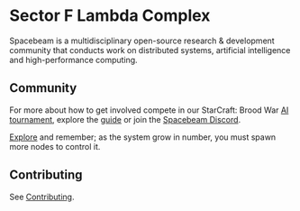 # Sector F Lambda Complex

Spacebeam is a multidisciplinary open-source research & development community that conducts work on distributed systems, artificial intelligence and high-performance computing.

## Community
For more about how to get involved compete in our StarCraft: Brood War [AI tournament](https://torchup.org), explore the [guide](https://github.com/spacebeam/guide/wiki) or join the [Spacebeam Discord](https://discord.com/invite/SFpVE5Z).

[Explore](https://github.com/spacebeam) and remember; as the system grow in number, you must spawn more nodes to control it.

## Contributing

See [Contributing](CONTRIBUTING.md).

